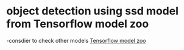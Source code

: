 # object detection using ssd model from Tensorflow model zoo
-consdier to check other models [Tensorflow model zoo](git@github.com:mahmoudyosrimahmoud13/object_detection_ssd.git)
